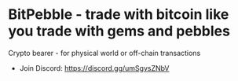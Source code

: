# BitPebble - trade with bitcoin like you trade with gems and pebbles

Crypto bearer - for physical world or off-chain transactions

- Join Discord: https://discord.gg/umSgvsZNbV


